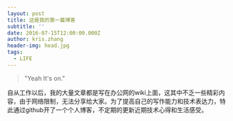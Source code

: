 ```yaml
---
layout: post
title: 这是我的第一篇博客
subtitle: ''
date: 2016-07-15T12:00:00.000Z
author: kris.zhang
header-img: head.jpg
tags:
  - LIFE
---
```


> "Yeah It's on."

自从工作以后，我的大量文章都是写在办公网的wiki上面，这其中不乏一些精彩内容，由于网络限制，无法分享给大家。为了提高自己的写作能力和技术表达力，特此通过github开了一个个人博客，不定期的更新近期技术心得和生活感受。
